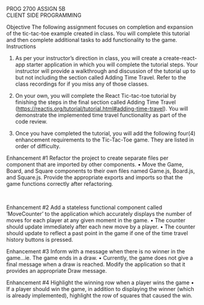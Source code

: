PROG 2700                                                                                    ASSIGN 5B     
CLIENT SIDE PROGRAMMING
						   
Objective
The following assignment focuses on completion and expansion of the tic-tac-toe example created in class. You will complete this tutorial and then complete additional tasks to add functionality to the game.
Instructions 

1.	As per your instructor’s direction in class, you will create a create-react-app starter application in which you will complete the tutorial steps. Your instructor will provide a walkthrough and discussion of the tutorial up to but not including the section called Adding Time Travel. Refer to the class recordings for if you miss any of those classes.

2.	On your own, you will complete the React Tic-tac-toe tutorial by finishing the steps in the final section called Adding Time Travel (https://reactjs.org/tutorial/tutorial.html#adding-time-travel). You will demonstrate the implemented time travel functionality as part of the code review.

3.	Once you have completed the tutorial, you will add the following four(4) enhancement requirements to the Tic-Tac-Toe game. They are listed in order of difficulty.


Enhancement #1
Refactor the project to create separate files per component that are imported by other components.
•	Move the Game, Board, and Square components to their own files named Game.js, Board.js, and Square.js. Provide the appropriate exports and imports so that the game functions correctly after refactoring.

    
 

Enhancement #2
Add a stateless functional component called ‘MoveCounter’ to the application which accurately displays the number of moves for each player at any given moment in the game.
•	The counter should update immediately after each new move by a player.
•	The counter should update to reflect a past point in the game if one of the time travel history buttons is pressed.
 
Enhancement #3
Inform with a message when there is no winner in the game…ie. The game ends in a draw.
•	Currently, the game does not give a final message when a draw is reached. Modify the application so that it provides an appropriate Draw message.

 

Enhancement #4
Highlight the winning row when a player wins the game
•	If a player should win the game, in addition to displaying the winner (which is already implemented), highlight the row of squares that caused the win.

 

